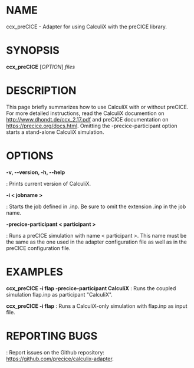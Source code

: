 # NAME
ccx_preCICE - Adapter for using CalculiX with the preCICE library.

# SYNOPSIS
**ccx_preCICE** [*OPTION*] *files*

# DESCRIPTION

This page briefly summarizes how to use CalculiX with or without preCICE. For more detailed instructions, read the CalculiX documention on http://www.dhondt.de/ccx_2.17.pdf and preCICE documentation on https://precice.org/docs.html.
Omitting the -precice-participant option starts a stand-alone CalculiX simulation.


# OPTIONS

**-v, --version, -h, --help** 

: Prints current version of CalculiX. 

**-i < jobname >**

: Starts the job defined in <jobname>.inp. Be sure to omit the extension .inp in the job name.

**-precice-participant < participant >**

: Runs a preCICE simulation with name < participant >. This name must be the same as the one used in the adapter configuration file as well as in the preCICE configuration file.

# EXAMPLES

**ccx_preCICE -i flap -precice-participant CalculiX** : Runs the coupled simulation flap.inp as participant "CalculiX".

**ccx_preCICE -i flap** : Runs a CalculiX-only simulation with flap.inp as input file.

# REPORTING BUGS

: Report issues on the Github repository: https://github.com/precice/calculix-adapter.
